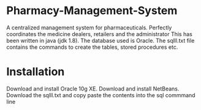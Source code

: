 # Pharmacy-Management-System
A centralized management system for pharmaceuticals. Perfectly coordinates the medicine dealers, retailers and the administrator
This has been written in java (jdk 1.8). The database used is Oracle.
The sqlll.txt file contains the commands to create the tables, stored procedures etc.
# Installation
Download and install Oracle 10g XE.
Download and install NetBeans.
Download the sqlll.txt and copy paste the contents into the sql commmand line
